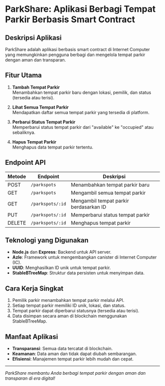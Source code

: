 # ParkShare: Aplikasi Berbagi Tempat Parkir Berbasis Smart Contract

## Deskripsi Aplikasi
ParkShare adalah aplikasi berbasis smart contract di Internet Computer yang memungkinkan pengguna berbagi dan mengelola tempat parkir dengan aman dan transparan.

## Fitur Utama
1. **Tambah Tempat Parkir**  
   Menambahkan tempat parkir baru dengan lokasi, pemilik, dan status (tersedia atau terisi).

2. **Lihat Semua Tempat Parkir**  
   Mendapatkan daftar semua tempat parkir yang tersedia di platform.

3. **Perbarui Status Tempat Parkir**  
   Memperbarui status tempat parkir dari "available" ke "occupied" atau sebaliknya.

4. **Hapus Tempat Parkir**  
   Menghapus data tempat parkir tertentu.

## Endpoint API
| Metode | Endpoint            | Deskripsi                          |
|--------|---------------------|-----------------------------------|
| POST   | `/parkspots`        | Menambahkan tempat parkir baru     |
| GET    | `/parkspots`        | Mengambil semua tempat parkir      |
| GET    | `/parkspots/:id`    | Mengambil tempat parkir berdasarkan ID |
| PUT    | `/parkspots/:id`    | Memperbarui status tempat parkir   |
| DELETE | `/parkspots/:id`    | Menghapus tempat parkir            |

## Teknologi yang Digunakan
- **Node.js** dan **Express**: Backend untuk API server.
- **Azle**: Framework untuk mengembangkan canister di Internet Computer (IC).
- **UUID**: Menghasilkan ID unik untuk tempat parkir.
- **StableBTreeMap**: Struktur data persisten untuk menyimpan data.

## Cara Kerja Singkat
1. Pemilik parkir menambahkan tempat parkir melalui API.
2. Setiap tempat parkir memiliki ID unik, lokasi, dan status.
3. Tempat parkir dapat diperbarui statusnya (tersedia atau terisi).
4. Data disimpan secara aman di blockchain menggunakan StableBTreeMap.

## Manfaat Aplikasi
- **Transparansi**: Semua data tercatat di blockchain.
- **Keamanan**: Data aman dan tidak dapat diubah sembarangan.
- **Efisiensi**: Manajemen tempat parkir lebih mudah dan cepat.

---
*ParkShare membantu Anda berbagi tempat parkir dengan aman dan transparan di era digital!*
